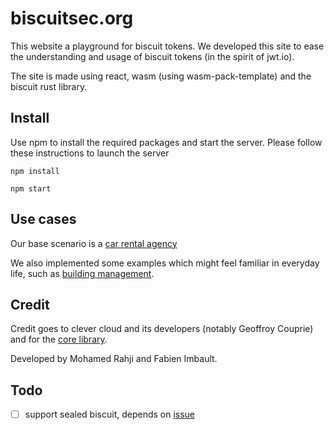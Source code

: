 # biscuitsec.org
This website a playground for biscuit tokens. We developed this site to ease the understanding and usage of biscuit tokens (in the spirit of jwt.io).

The site is made using react, wasm (using wasm-pack-template) and the biscuit rust library.

## Install

Use npm to install the required packages and start the server. Please follow these instructions to launch the server

`npm install`

`npm start`

## Use cases
Our base scenario is a [car rental agency](./examples/car_rental_agency.md)

We also implemented some examples which might feel familiar in everyday life, such as [building management](https://github.com/acertio/ex_biscuit_xstate).

## Credit

Credit goes to clever cloud and its developers (notably Geoffroy Couprie) and for the [core library](https://github.com/CleverCloud/biscuit).

Developed by Mohamed Rahji and Fabien Imbault.


## Todo
- [ ] support sealed biscuit, depends on [issue](https://github.com/CleverCloud/biscuit-rust/issues/12)

